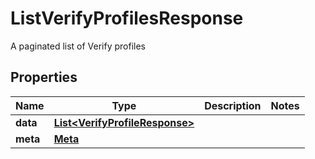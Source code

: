 

# ListVerifyProfilesResponse

A paginated list of Verify profiles

## Properties

| Name | Type | Description | Notes |
|------------ | ------------- | ------------- | -------------|
|**data** | [**List&lt;VerifyProfileResponse&gt;**](VerifyProfileResponse.md) |  |  |
|**meta** | [**Meta**](Meta.md) |  |  |



